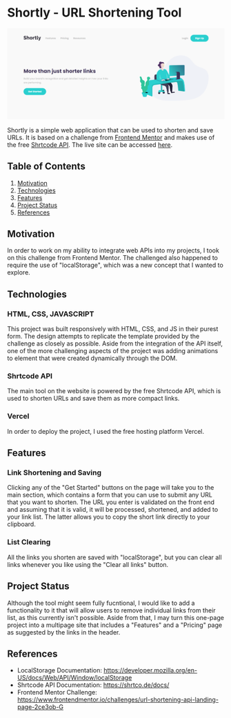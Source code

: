# Shortly - URL Shortening Tool

![Shortly](https://github.com/daniel-g-p/url-shortening-tool/blob/master/cover_image.PNG)

Shortly is a simple web application that can be used to shorten and save URLs. It is based on a challenge from [Frontend Mentor](https://www.frontendmentor.io/challenges/url-shortening-api-landing-page-2ce3ob-G) and makes use of the free [Shrtcode API](https://shrtco.de/docs). The live site can be accessed [here](https://url-shortening-tool-daniel-g-p.vercel.app/).

## Table of Contents

1. [Motivation](#motivation)
2. [Technologies](#technologies)
3. [Features](#features)
4. [Project Status](#project-status)
5. [References](#references)

## Motivation

In order to work on my ability to integrate web APIs into my projects, I took on this challenge from Frontend Mentor. The challenged also happened to require the use of "localStorage", which was a new concept that I wanted to explore.

## Technologies

### HTML, CSS, JAVASCRIPT

This project was built responsively with HTML, CSS, and JS in their purest form. The design attempts to replicate the template provided by the challenge as closely as possible. Aside from the integration of the API itself, one of the more challenging aspects of the project was adding animations to element that were created dynamically through the DOM.

### Shrtcode API

The main tool on the website is powered by the free Shrtcode API, which is used to shorten URLs and save them as more compact links.

### Vercel

In order to deploy the project, I used the free hosting platform Vercel.

## Features

### Link Shortening and Saving

Clicking any of the "Get Started" buttons on the page will take you to the main section, which contains a form that you can use to submit any URL that you want to shorten. The URL you enter is validated on the front end and assuming that it is valid, it will be processed, shortened, and added to your link list. The latter allows you to copy the short link directly to your clipboard.

### List Clearing

All the links you shorten are saved with "localStorage", but you can clear all links whenever you like using the "Clear all links" button.

## Project Status

Although the tool might seem fully fucntional, I would like to add a functionality to it that will allow users to remove individual links from their list, as this currently isn't possible. Aside from that, I may turn this one-page project into a multipage site that includes a "Features" and a "Pricing" page as suggested by the links in the header.

## References

* LocalStorage Documentation: https://developer.mozilla.org/en-US/docs/Web/API/Window/localStorage
* Shrtcode API Documentation: https://shrtco.de/docs/
* Frontend Mentor Challenge: https://www.frontendmentor.io/challenges/url-shortening-api-landing-page-2ce3ob-G
